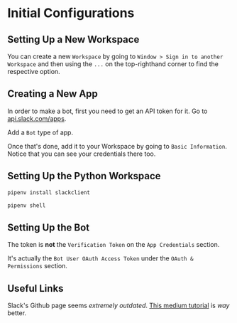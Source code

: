 # Initial Configurations

## Setting Up a New Workspace

You can create a new `Workspace` by going to `Window > Sign in to another Workspace` and then using the `...` on the top-righthand corner to find the respective option.

## Creating a New App

In order to make a bot, first you need to get an API token for it. Go to [api.slack.com/apps](https://api.slack.com/apps).

Add a `Bot` type of app.

Once that's done, add it to your Workspace by going to `Basic Information`. Notice that you can see your credentials there too.

## Setting Up the Python Workspace

```bash
pipenv install slackclient

pipenv shell
```

## Setting Up the Bot

The token is **not** the `Verification Token` on the `App Credentials` section.

It's actually the `Bot User OAuth Access Token` under the `OAuth & Permissions` section.

## Useful Links

Slack's Github page seems *extremely outdated*. [This medium tutorial](https://medium.com/alex-attia-blog/build-a-first-simple-slack-bot-with-python-5392ef359835) is *way* better.